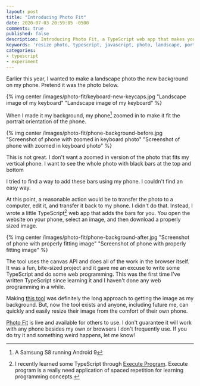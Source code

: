 ```yaml
---
layout: post
title: "Introducing Photo Fit"
date: 2020-07-03 20:59:05 -0500
comments: true
published: false
description: Introducing Photo Fit, a TypeScript web app that makes your landscape photos work well with your vertical phone.
keywords: 'resize photo, typescript, javascript, photo, landscape, portrait'
categories: 
- typescript
- experiment
---
```


Earlier this year, I wanted to make a landscape photo the new background on my phone.
Pretend it was the photo below.

{% img center /images/photo-fit/keyboard-new-keycaps.jpg "Landscape image of my keyboard" "Landscape image of my keyboard" %}

When I made it my background, my phone[^1] zoomed in to make it fit the portrait orientation of the phone.

[^1]: A Samsung S8 running Android 9 

{% img center /images/photo-fit/phone-background-before.jpg "Screenshot of phone with zoomed in keyboard photo" "Screenshot of phone with zoomed in keyboard photo" %}

This is not great.
I don't want a zoomed in version of the photo that fits my vertical phone.
I want to see the whole photo with black bars at the top and bottom

I tried to find a way to add these bars using my phone.
I couldn't find an easy way.

At this point, a reasonable action would be to transfer the photo to a computer, edit it, and transfer it back to my phone.
I didn't do that.
Instead, I wrote a little TypeScript[^2] web app that adds the bars for you.
You open the website on your phone, select an image, and then download a properly sized image.

{% img center /images/photo-fit/phone-background-after.jpg "Screenshot of phone with properly fitting image" "Screenshot of phone with properly fitting image" %}

The tool uses the canvas API and does all of the work in the browser itself.
It was a fun, bite-sized project and it gave me an excuse to write some TypeScript and do some web programming.
This was the first time I've written TypeScript since learning it and I haven't done any web programming in a while.

Making [this tool](/experiments/photo-fit/) was definitely the long approach to getting the image as my background.
But, now the tool exists and anyone, including future me, can quickly and easily resize their image from the comfort of their own phone.

[Photo Fit](/experiments/photo-fit/) is live and available for others to use.
I don't guarantee it will work with any phone besides my own or browsers I don't frequently use.
If you do try it and something weird happens, let me know!

[^2]: I recently learned some TypeScript through [Execute Program](https:www.executeprogram.com). Execute program is a really need application of spaced repetition for learning programming concepts.

